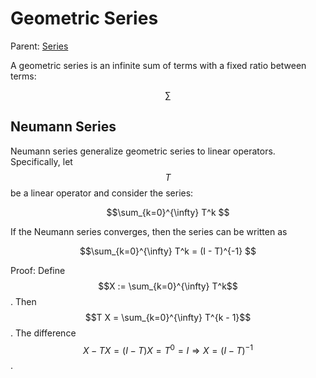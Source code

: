 # Geometric Series

Parent: [Series](../series.md)

A geometric series is an infinite sum of terms with a fixed ratio between terms:

$$\sum_{} $$

## Neumann Series

Neumann series generalize geometric series to linear operators. Specifically, let $$T$$ be
a linear operator and consider the series:

$$\sum_{k=0}^{\infty} T^k $$

If the Neumann series converges, then the series can be written as

$$\sum_{k=0}^{\infty} T^k = (I - T)^{-1} $$

Proof: Define $$X := \sum_{k=0}^{\infty} T^k$$. Then $$T X = \sum_{k=0}^{\infty} T^{k - 1}$$.
The difference $$X - TX = (I - T)X = T^0 = I \Rightarrow X = (I - T)^{-1}$$.